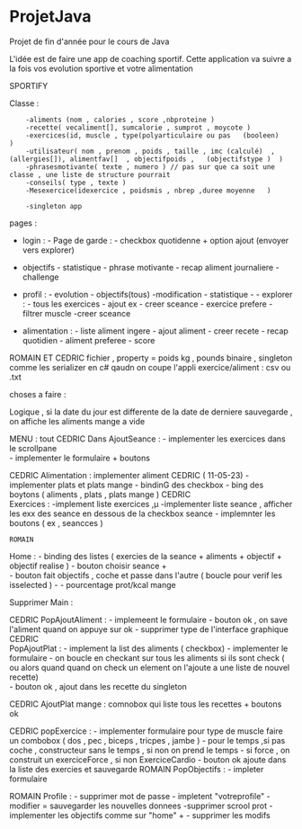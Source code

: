 # ProjetJava

Projet de fin d'année pour le cours de Java

L'idée est de faire une app de coaching sportif.
Cette application va suivre a la fois vos evolution sportive et votre alimentation

SPORTIFY

Classe :

        -aliments (nom , calories , score ,nbproteine )
    	-recette( vecaliment[], sumcalorie , sumprot , moycote )
    	-exercices(id, muscle , type(polyarticulaire ou pas   (booleen)   )
    	-utilisateur( nom , prenom , poids , taille , imc (calculé)  , (allergies[]), alimentfav[]  , objectifpoids , 	(objectifstype )  )
    	-phrasesmotivante( texte , numero ) // pas sur que ca soit une classe , une liste de structure pourrait
    	-conseils( type , texte )
        -Mesexercice(idexercice , poidsmis , nbrep ,duree moyenne   )

    	-singleton app

pages :

- login : - Page de garde : - checkbox quotidenne + option ajout (envoyer vers explorer)
- objectifs - statistique - phrase motivante - recap aliment journaliere - challenge
- profil : - evolution - objectifs(tous)
  -modification - statistique - - explorer : - tous les exercices - ajout ex - creer sceance - exercice prefere - filtrer muscle
  -creer sceance

- alimentation : - liste aliment ingere - ajout aliment - creer recete - recap quotidien - aliment preferee - score


ROMAIN ET CEDRIC 
fichier , property =  poids kg , pounds 
        binaire , singleton comme les serializer en c#  qaudn on coupe l'appli 
        exercice/aliment : csv ou .txt 
        



choses a faire : 

Logique , si la date du jour est differente de la date de derniere sauvegarde , on affiche les aliments mange a vide 

MENU :  tout 
CEDRIC
Dans AjoutSeance :  -       implementer les exercices dans le scrollpane   
                  -  implementer le formulaire + boutons 
                  
  CEDRIC 
 Alimentation  :  implementer aliment        CEDRIC ( 11-05-23)
                      -   implementer plats et plats mange 
                  - bindinG des checkbox 
                  - bing des boytons ( aliments , plats , plats mange ) 
  CEDRIC                 
  Exercices  : -implement liste exercices ,µ
                -implementer liste seance , afficher les exx des seance en dessous de la                                checkbox seance 
               -  implemnter les boutons ( ex , seancces ) 
        
        
    ROMAIN 
   Home :   - binding  des listes ( exercies de la seance + aliments + objectif + objectif realise ) 
             - bouton choisir seance +  
             - bouton fait objectifs , coche et passe dans l'autre  ( boucle pour verif les isselected ) 
             - 
             - pourcentage prot/kcal mange 
             
   Supprimer Main : 
   
   CEDRIC
   PopAjoutAliment :  - implemeent le formulaire 
                        - bouton ok , on save l'aliment quand on appuye sur ok 
                        - supprimer type de l'interface graphique 
    CEDRIC               
   PopAjoutPlat :    - implement la list des aliments ( checkbox) 
                        -   implementer le formulaire 
                        - on boucle en checkant sur tous les aliments si ils sont check 
                        (  ou alors quand quand on check un element on l'ajoute a une liste de nouvel recette)  
                        - bouton ok , ajout dans les recette du singleton 
   
   CEDRIC
   AjoutPlat mange  :  comnobox qui liste tous les recettes  + boutons ok
   
   CEDRIC 
   popExercice  :  - implementer formulaire 
                           pour type de muscle faire un combobox ( dos , pec , biceps , tricpes , jambe ) 
                         - pour le temps ,si pas coche , constructeur sans le temps , si non on prend le temps 
                         - si force , on construit un exerciceForce , si non ExerciceCardio
                        - bouton ok ajoute dans la liste des exercies et sauvegarde 
   ROMAIN
   PopObjectifs : - impleter formulaire 
   
   
   ROMAIN
   Profile :  - supprimer mot de passe 
               - impletent "votreprofile" 
               - modifier = sauvegarder les nouvelles donnees 
               -supprimer scrool prot 
               -  implementer  les objectifs comme sur "home" + 
               - supprimer les modifs
             
   
             
                
                     
                        
